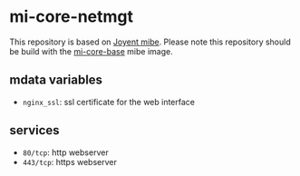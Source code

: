 # mi-core-netmgt

This repository is based on [Joyent mibe](https://github.com/joyent/mibe). Please note this repository should be build with the [mi-core-base](https://github.com/skylime/mi-core-base) mibe image.

## mdata variables

- `nginx_ssl`: ssl certificate for the web interface

## services

- `80/tcp`: http webserver
- `443/tcp`: https webserver
